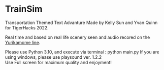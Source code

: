 # TrainSim
 Transportation Themed Text Advanture Made by Kelly Sun and Yvan Quinn for TigerHacks 2022.
 
 Real time and based on real life scenery seen and audio recored on the [Yurikamome line](https://www.youtube.com/watch?v=7iSOMLkFizU).
 
 
 Please use Python 3.10, and execute via terminal : python main.py
 If you are using windows, please use playsound ver. 1.2.2\
 Use Full screen for maximum quality and enjoyment!
